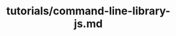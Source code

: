 ---
title: tutorials/command-line-library-js.md
showAuthorInfo: false
redirect_path: https://kotlinlang.org/docs/command-line-library-js.html
---